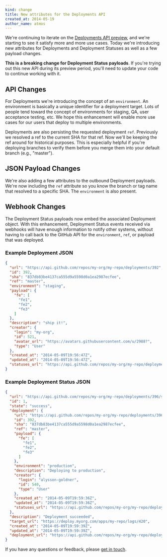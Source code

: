 ```yaml
---
kind: change
title: New attributes for the Deployments API
created_at: 2014-05-19
author_name: atmos
---
```


We're continuing to iterate on the [Deployments API preview][deployments-preview], and we're starting to see it satisfy more and more use cases. Today we're introducing new attributes for Deployments and Deployment Statuses as well as a few payload changes.

**This is a breaking change for Deployment Status payloads**. If you're trying out this new API during its preview period, you'll need to update your code to continue working with it.

## API Changes

For Deployments we're introducing the concept of an `environment`. An environment is basically a unique identifier for a deployment target. Lots of people tend toward the concept of environments for staging, QA, user acceptance testing, etc. We hope this enhancement will enable more use cases for our users that deploy to multiple environments.

Deployments are also persisting the requested deployment `ref`. Previously we resolved a ref to the current SHA for that ref. Now we'll be keeping the ref around for historical purposes. This is especially helpful if you're deploying branches to verify them before you merge them into your default branch (e.g., "master").

## JSON Payload Changes

We're also adding a few attributes to the outbound Deployment payloads. We're now including the `ref` attribute so you know the branch or tag name that resolved to a specific SHA. The `environment` is also present.

## Webhook Changes

The Deployment Status payloads now embed the associated Deployment object. With this enhancement, Deployment Status events received via webhooks will have enough information to notify other systems, without having to call back to the GitHub API for the `environment`, `ref`, or payload that was deployed.

### Example Deployment JSON

``` json
{
  "url": "https://api.github.com/repos/my-org/my-repo/deployments/392",
  "id": 392,
  "sha": "837db83be4137ca555d9a5598d0a1ea2987ecfee",
  "ref": "master",
  "environment": "staging",
  "payload": {
    "fe": [
      "fe1",
      "fe2",
      "fe3"
    ]
  },
  "description": "ship it!",
  "creator": {
    "login": "my-org",
    "id": 521,
    "avatar_url": "https://avatars.githubusercontent.com/u/2988?",
    "type": "User"
  },
  "created_at": "2014-05-09T19:56:47Z",
  "updated_at": "2014-05-09T19:56:47Z",
  "statuses_url": "https://api.github.com/repos/my-org/my-repo/deployments/392/statuses"
}
```

### Example Deployment Status JSON

``` json
{
  "url": "https://api.github.com/repos/my-org/my-repo/deployments/396/statuses/1",
  "id": 1,
  "state": "success",
  "deployment": {
    "url": "https://api.github.com/repos/my-org/my-repo/deployments/396",
    "id": 392,
    "sha": "837db83be4137ca555d9a5598d0a1ea2987ecfee",
    "ref": "master",
    "payload": {
      "fe": [
        "fe1",
        "fe2",
        "fe3"
      ]
    },
    "environment": "production",
    "description": "Deploying to production",
    "creator": {
      "login": "alysson-goldner",
      "id": 540,
      "type": "User"
    },
    "created_at": "2014-05-09T19:59:36Z",
    "updated_at": "2014-05-09T19:59:36Z",
    "statuses_url": "https://api.github.com/repos/my-org/my-repo/deployments/396/statuses"
  },
  "description": "Deployment succeeded",
  "target_url": "https://deploy.myorg.com/apps/my-repo/logs/420",
  "created_at": "2014-05-09T19:59:39Z",
  "updated_at": "2014-05-09T19:59:39Z",
  "deployment_url": "https://api.github.com/repos/my-org/my-repo/deployments/396"
}
```

If you have any questions or feedback, please [get in touch][contact].

[contact]: https://github.com/contact?form[subject]=Deployments+API
[deployments-preview]: https://developer.github.com/changes/2014-01-09-preview-the-new-deployments-api/
